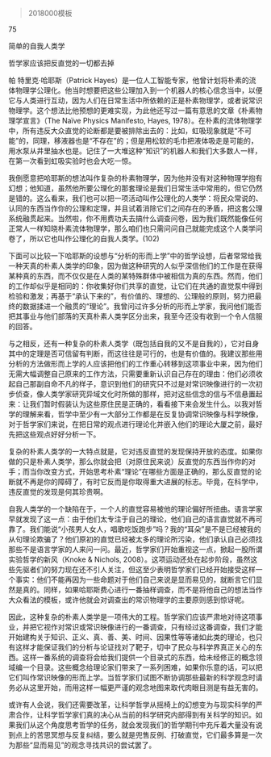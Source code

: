 # 
> 2018000模板



75

简单的自我人类学

哲学家应该把反直觉的一切都去掉


帕 特里克·哈耶斯（Patrick Hayes）是一位人工智能专家，他曾计划将朴素的流体物理学公理化。他当时想要把这些公理加入到一个机器人的核心信念当中，以便它与人类进行互动，因为人们在日常生活中所依赖的正是朴素物理学，或者说常识物理学。这个想法比他预想的更难实现，为此他还写过一篇有意思的文章《朴素物理学宣言》（The Naïve Physics Manifesto, Hayes, 1978）。在朴素的流体物理学中，所有违反大众直觉的论断都是要被排除出去的：比如，虹吸现象就是“不可能”的，同理，移液器也是“不存在”的；但是用松软的毛巾把液体吸走是可能的，用水泵从井里抽水也是。记住了一大堆这种“知识”的机器人和我们大多数人一样，在第一次看到虹吸实验时也会大吃一惊。

我倒愿意把哈耶斯的想法叫作复杂的朴素物理学，因为他并没有对这种物理学抱有幻想；他知道，虽然他所要公理化的那套理论是我们日常生活中常用的，但它仍然是错的。这么看来，我们也可以把一项活动叫作公理化的人类学：将民众常说的、认同的东西当作你的公理和定理，并且试着消除它们之间存在的矛盾，把这套公理系统融贯起来。当然啦，你不用费功夫去搞什么调查问卷，因为我们既然能像任何正常人一样知晓朴素流体物理学，那么咱们也只需问问自己就能完成这个人类学问卷了，所以它也叫作公理化的自我人类学。(102)

下面可以比较一下哈耶斯的设想与“分析的形而上学”中的哲学设想，后者常常给我一种天真的朴素人类学的印象，因为做这种研究的人似乎深信他们的工作是在获得某种真的东西，而不仅仅是在人类的某特殊群体中被相信为真的东西。然而，他们的工作却似乎是相同的：你收集好你们共享的直觉，让它们在共通的直觉泵中得到检验和激发；再基于“承认下来的”，有价值的、理想的、公理般的原则，努力把最终的数据揉进一个融贯的“理论”。我曾问过许多分析的形而上学家，我问他们能否把其事业与他们部落的天真朴素人类学区分出来，我至今还没有收到一个令人信服的回答。

与之相反，还有一种复杂的朴素人类学（既包括自我的又不是自我的），它对自身其中的定理是否可信留有判断，而这往往是可行的，也是有价值的。我建议那些用分析的方法做形而上学的人应该把他们的工作重心转移到这项事业中来，因为他们无需大幅调整自己原来的工作方法，只需要重新认识自己存在的理由：他们必须收起自己那副自命不凡的样子，意识到他们的研究只不过是对常识映像进行的一次初步侦查，像人类学家研究异域文化时所做的那样，把对这些信念的信与不信悬置起来：让我们暂时假装认为这些原住民是正确的，看看接下来会发生什么。以我对哲学的理解来看，哲学中至少有一大部分工作都是在反复协调常识映像与科学映像，对于哲学家们来说，在把日常的观点进行理论化并嵌入他们的理论大厦之前，最好先把这些观点好好分析一下。

复杂的朴素人类学的一大特点就是，它对违反直觉的发现保持开放的态度。如果你做的只是朴素人类学，那么你就会把（对原住民来说）反直觉的东西当作你的对手；而当你改变方式，开始思考朴素“理论”在哪些方面是正确的，那么反直觉的论断就不再是你的障碍了，有时它反而是你取得重大进展的标志。毕竟，在科学中，违反直觉的发现是何其珍贵啊。

自我人类学的一个缺陷在于，一个人的直觉容易被他的理论偏好所扭曲。语言学家早就发现了这一点：由于他们太专注于自己的理论，他们自己的语言直觉就不再可靠了。我们能说“小孩男人女人，唱歌吃饭跑步”吗？我的“耳朵”是不是已经被我的从句理论欺骗了？他们原初的直觉已经被太多的理论所污染，他们承认自己必须找那些不是语言学家的人来问一问。最近，哲学家们开始重视这一点，掀起一股所谓实验哲学的新风（Knoke & Nichols, 2008）。这项运动还处在起步阶段，虽然这些先驱者们的努力现在还不引人关注，但这至少表明哲学家们已经开始接受这样一个事实：他们不能再因为一些命题对于他们自己来说是显而易见的，就断言它们显然是真的。同样，如果哈耶斯费心进行一番抽样调查，而不是将他自己的想法当作大众看法的模板，或许他就会对调查出的常识物理学的主要原则感到惊讶呢。

因此，这种复杂的朴素人类学是一项伟大的工程。哲学家们应该严肃地对待这项事业，并把它视作对常识或常识映像进行的一番调查，只有经过这番调查，我们才能开始建构关于知识、正义、真、善、美、时间、因果性等等诸如此类的理论，也只有这样才能保证我们的分析与论证找对了靶子，切中了民众与科学界真正关心的东西。这样一番系统的调查将会给我们提供一个目录式的东西，给未经修正的概念领域编一个目录。这些概念给理论家们带来了一系列困难，如果你乐意的话，可以把它们叫作常识映像的形而上学。当哲学家们试图不断协调那些最新的科学观念时请务必从这里开始，而用这样一幅更严谨的观念地图来取代肉眼目测是有益无害的。

或许有人会说，我们还需要改革，让科学哲学从摇椅上的幻想变为与现实科学的严肃合作，让科学哲学家们真的决心从当前的科学研究内部得到有关科学的知识。如果我们从这个角度思考哲学的任务，就会发现我们的哲学期刊中充斥着大量没有说到点上的苦思冥想与反复纠结，要么就是兜售反例、打破直觉，它们最多算是一次为那些“显而易见”的观念寻找共识的尝试罢了。

